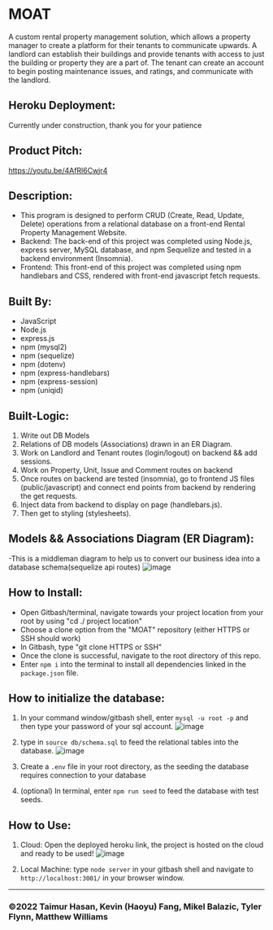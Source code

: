 # MOAT
A custom rental property management solution, which allows a property manager to create a platform for their tenants to communicate upwards. A landlord can establish their buildings and provide tenants with access to just the building or property they are a part of. The tenant can create an account to begin posting maintenance issues, and ratings, and communicate with the landlord.

## Heroku Deployment: 
Currently under construction, thank you for your patience

## Product Pitch:
https://youtu.be/4AfRl6Cwjr4

## Description:

* This program is designed to perform CRUD (Create, Read, Update, Delete) operations from a relational database on a front-end Rental Property Management Website.
* Backend: The back-end of this project was completed using Node.js, express server, MySQL database, and npm Sequelize and tested in a backend environment (Insomnia).
* Frontend: This front-end of this project was completed using npm handlebars and CSS, rendered with front-end javascript fetch requests.

## Built By:
* JavaScript
* Node.js
* express.js
* npm (mysql2)
* npm (sequelize)
* npm (dotenv)
* npm (express-handlebars)
* npm (express-session)
* npm (uniqid)

## Built-Logic:
1. Write out DB Models
2. Relations of DB models (Associations) drawn in an ER Diagram.
3. Work on Landlord and Tenant routes (login/logout) on backend && add sessions.
4. Work on Property, Unit, Issue and Comment routes on backend
5. Once routes on backend are tested (insomnia), go to frontend JS files (public/javascript) and connect end points from backend by rendering the get requests.
6. Inject data from backend to display on page (handlebars.js).
7. Then get to styling (stylesheets).

## Models && Associations Diagram (ER Diagram): 
-This is a middleman diagram to help us to convert our business idea into a database schema(sequelize api routes)
![image](https://user-images.githubusercontent.com/95199209/170776018-07866f16-d286-4a30-854d-7c272f76ea02.png)


## How to Install:
* Open Gitbash/terminal, navigate towards your project location from your root by using "cd ./ project location"
* Choose a clone option from the "MOAT" repository (either HTTPS or SSH should work)
* In Gitbash, type "git clone HTTPS or SSH"
* Once the clone is successful, navigate to the root directory of this repo.
* Enter `npm i` into the terminal to install all dependencies linked in the `package.json` file.

## How to initialize the database:
1. In your command window/gitbash shell, enter `mysql -u root -p` and then type your password of your sql account.
![image](https://user-images.githubusercontent.com/95199209/169615610-46de210e-2e5b-4b8b-8c59-6ee869850ec2.png)

2. type in `source db/schema.sql` to feed the relational tables into the database.
![image](https://user-images.githubusercontent.com/95199209/169615691-104af2c3-036e-46bc-9c4e-aca7b25d122d.png)

3. Create a `.env` file in your root directory, as the seeding the database requires connection to your database

4. (optional) In terminal, enter `npm run seed` to feed the database with test seeds.

## How to Use:
1. Cloud: Open the deployed heroku link, the project is hosted on the cloud and ready to be used!
![image](https://user-images.githubusercontent.com/95199209/171678843-e17833c8-7ec3-4b9e-8196-1807fb501911.png)

2. Local Machine: type `node server` in your gitbash shell and navigate to `http://localhost:3001/` in your browser window.


---

### ©️2022 Taimur Hasan, Kevin (Haoyu) Fang, Mikel Balazic, Tyler Flynn, Matthew Williams 
